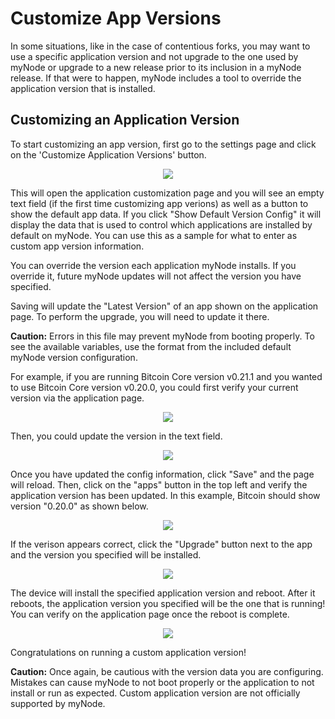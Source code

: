 # Customize App Versions

In some situations, like in the case of contentious forks, you may want to use a specific application version and not upgrade to the one used by myNode or upgrade to a new release prior to its inclusion in a myNode release. If that were to happen, myNode includes a tool to override the application version that is installed.

## Customizing an Application Version

To start customizing an app version, first go to the settings page and click on the 'Customize Application Versions' button.

<center>
  <figure>
    <img src="/images/advanced/custom_app_1.png">
  </figure>
</center>

This will open the application customization page and you will see an empty text field (if the first time customizing app verions) as well as a button to show the default app data. If you click "Show Default Version Config" it will display the data that is used to control which applications are installed by default on myNode. You can use this as a sample for what to enter as custom app version information.

You can override the version each application myNode installs. If you override it, future myNode updates will not affect the version you have specified.

Saving will update the "Latest Version" of an app shown on the application page. To perform the upgrade, you will need to update it there.

**Caution:** Errors in this file may prevent myNode from booting properly. To see the available variables, use the format from the included default myNode version configuration.

For example, if you are running Bitcoin Core version v0.21.1 and you wanted to use Bitcoin Core version v0.20.0, you could first verify your current version via the application page.

<center>
  <figure>
    <img src="/images/advanced/custom_app_2.png">
  </figure>
</center>

Then, you could update the version in the text field.

<center>
  <figure>
    <img src="/images/advanced/custom_app_3.png">
  </figure>
</center>

Once you have updated the config information, click "Save" and the page will reload. Then, click on the "apps" button in the top left and verify the application version has been updated. In this example, Bitcoin should show version "0.20.0" as shown below.

<center>
  <figure>
    <img src="/images/advanced/custom_app_4.png">
  </figure>
</center>

If the verison appears correct, click the "Upgrade" button next to the app and the version you specified will be installed.

<center>
  <figure>
    <img src="/images/advanced/custom_app_5.png">
  </figure>
</center>

The device will install the specified application version and reboot. After it reboots, the application version you specified will be the one that is running! You can verify on the application page once the reboot is complete.

<center>
  <figure>
    <img src="/images/advanced/custom_app_6.png">
  </figure>
</center>

Congratulations on running a custom application version!

**Caution:** Once again, be cautious with the version data you are configuring. Mistakes can cause myNode to not boot properly or the application to not install or run as expected. Custom application version are not officially supported by myNode.